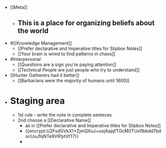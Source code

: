 - [[Meta]]
    - ## This is a place for organizing beliefs about the world
- #[[Knowledge Management]]
    - [[Prefer declarative and Imperative titles for Slipbox Notes]]
    - [[Your brain is wired to find patterns in chaos]]
- #Interpersonal 
    - [[Questions are a sign you're paying attention]]
    - [[Technical People are just people who try to understand]]
- [[Hunter Gatherers had it better]]
    - [[Barbarians were the majority of humans until 1600]] 
- # Staging area
    - 1st rule - write the note in complete senteces
    - 2nd choose a [[Declarative Name]]
        - as in [[Prefer declarative and Imperative titles for Slipbox Notes]]
        - {{encrypt:U2FsdGVkX1+ZjmQXuJ+uojAapjfTGcM0TUxflbkdd7bdocUuJfqNTe9VIPptVtT7}}
        - 
